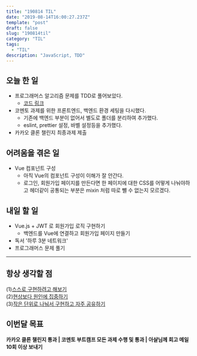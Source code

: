```yaml
---
title: "190814 TIL"
date: "2019-08-14T16:00:27.237Z"
template: "post"
draft: false
slug: "190814til"
category: "TIL"
tags:
  - "TIL"
description: "JavaScript, TDD"
---
```


## 오늘 한 일

- 프로그래머스 알고리즘 문제를 TDD로 풀어보았다.
  - [코드 링크](https://github.com/Junkim93/js_TDD-practice/tree/master/Algorithm/harshad-number)
- 코멘토 과제를 위한 프론트엔드, 백엔드 환경 세팅을 다시했다.
  - 기존에 백엔드 부분이 없어서 별도로 폴더를 분리하여 추가했다.
  - eslint, prettier 설정, 바벨 설정등을 추가했다.
- 카카오 클론 챌린지 최종과제 제출

## 어려움을 겪은 일

- Vue 컴포넌트 구성
  - 아직 Vue의 컴포넌트 구성이 이해가 잘 안간다.
  - 로그인, 회원가입 페이지를 만든다면 한 페이지에 대한 CSS를 어떻게 나눠야하고 헤더같이 공통되는 부분은 mixin 처럼 따로 뺄 수 없는지 모르겠다.

## 내일 할 일

- Vue.js + JWT 로 회원가입 로직 구현하기
  -  백엔드를 Vue에 연결하고 회원가입 페이지 만들기
- 독서 '하루 3분 네트워크'
- 프로그래머스 문제 풀기

---



## 항상 생각할 점

(1)<u>스스로 구현하려고 해보기</u> <br>(2)<u>현상보다 원인에 집중하기</u> <br>(3)<u>작은 단위로 나눠서 구현하고 자주 공유하기</u>



## 이번달 목표

**카카오 클론 챌린지 통과 | 코멘토 부트캠프 모든 과제 수행 및 통과 | 아샬님께 회고 메일 10회 이상 보내기**

